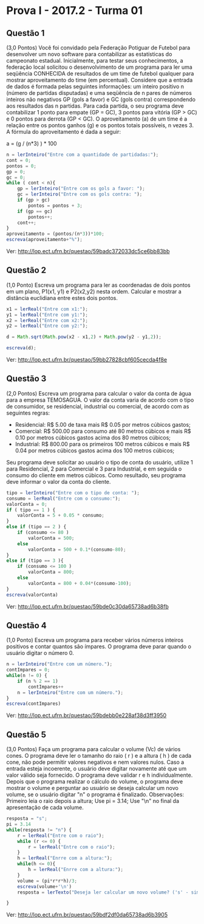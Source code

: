 # Prova I - 2017.2 - Turma 01

## Questão 1
(3,0 Pontos) Você foi convidado pela Federação Potiguar de Futebol para desenvolver um novo software para contabilizar as estatísticas do campeonato estadual. Inicialmente, para testar seus conhecimentos, a federação local solicitou o desenvolvimento de um programa para ler uma seqüência CONHECIDA de resultados de um time de futebol qualquer para mostrar aproveitamento do time (em percentual).
Considere que a entrada de dados é formada pelas seguintes informações: um inteiro positivo n (número de partidas disputadas) e uma seqüência de n pares de números inteiros não negativos GP (gols a favor) e GC (gols contra) correspondendo aos resultados das n partidas. Para cada partida, o seu programa deve contabilizar 1 ponto para empate (GP = GC), 3 pontos para vitória (GP > GC) e 0 pontos para derrota (GP < GC). O aproveitamento (a) de um time é a relação entre os pontos ganhos (g) e os pontos totais possíveis, n vezes 3. A fórmula do aproveitamento é dada a seguir:

a = (g / (n*3) ) * 100

```javascript
n = lerInteiro("Entre com a quantidade de partidadas:");
cont = 0;
pontos = 0;
gp = 0;
gc = 0;
while ( cont < n){
    gp = lerInteiro("Entre com os gols a favor: ");
    gc = lerInteiro("Entre com os gols contra: ");
    if (gp > gc)
        pontos = pontos + 3;
    if (gp == gc)
        pontos++;
    cont++;
}
aproveitamento = (pontos/(n*3))*100;
escreva(aproveitamento+"%");

```

Ver: http://lop.ect.ufrn.br/questao/59badc372033dc5ce6bb83bb

## Questão 2

(1,0 Ponto) Escreva um programa para ler as coordenadas de dois pontos em um plano, P1(x1, y1) e P2(x2,y2) nesta ordem. Calcular e mostrar a distância euclidiana entre estes dois pontos.

```javascript
x1 = lerReal("Entre com x1:");
y1 = lerReal("Entre com y1:");
x2 = lerReal("Entre com x2:");
y2 = lerReal("Entre com y2:");

d = Math.sqrt(Math.pow(x2 - x1,2) + Math.pow(y2 - y1,2));

escreva(d);
```

Ver: http://lop.ect.ufrn.br/questao/59bb27828cbf605cecda4f8e

## Questão 3

(2,0 Pontos) Escreva um programa para calcular o valor da conta de água para a empresa TEMOSAGUA. O valor da conta varia de acordo com o tipo de consumidor, se residencial, industrial ou comercial, de acordo com as seguintes regras:

* Residencial: R$ 5.00 de taxa mais R$ 0.05 por metros cúbicos gastos;
* Comercial: R$ 500.00 para consumo até 80 metros cúbicos e mais R$ 0.10 por metros cúbicos gastos acima dos 80 metros cúbicos;
* Industrial: R$ 800.00 para os primeiros 100 metros cúbicos e mais R$ 0.04 por metros cúbicos gastos acima dos 100 metros cúbicos;

Seu programa deve solicitar ao usuário o tipo de conta do usuário, utilize 1 para Residencial, 2 para Comercial e 3 para Industrial, e em seguida o consumo do cliente em metros cúbicos. Como resultado, seu programa deve informar o valor da conta do cliente.

```javascript
tipo = lerInteiro("Entre com o tipo de conta: ");
consumo = lerReal("Entre com o consumo:");
valorConta = 0;
if ( tipo == 1 ) {
    valorConta = 5 + 0.05 * consumo;
}
else if (tipo == 2 ) {
    if (consumo <= 80 )
        valorConta = 500;
    else
        valorConta = 500 + 0.1*(consumo-80);
}
else if (tipo == 3 ){
    if (consumo <= 100 )
        valorConta = 800;
    else
        valorConta = 800 + 0.04*(consumo-100);
}
escreva(valorConta)
```

Ver: http://lop.ect.ufrn.br/questao/59bde0c30da65738ad6b38fb

## Questão 4
(1,0 Ponto) Escreva um programa para receber vários números inteiros positivos e contar quantos são ímpares. O programa deve parar quando o usuário digitar o número 0.

```javascript
n = lerInteiro("Entre com um número.");
contImpares = 0;
while(n != 0) {
    if (n % 2 == 1)
        contImpares++
    n = lerInteiro("Entre com um número.");    
}
escreva(contImpares)
```

Ver: http://lop.ect.ufrn.br/questao/59bdebb0e228af38d3ff3950

## Questão 5

(3,0 Pontos) Faça um programa para calcular o volume (Vc) de vários cones. O programa deve ler o tamanho do raio ( r ) e a altura ( h ) de cada cone, não pode permitir valores negativos e nem valores nulos. Caso a entrada esteja incoerente, o usuário deve digitar novamente até que um valor válido seja fornecido. O programa deve validar r e h individualmente. Depois que o programa realizar o cálculo do volume, o programa deve mostrar o volume e perguntar ao usuário se deseja calcular um novo volume, se o usuário digitar "n" o programa é finalizado.
Observações: Primeiro leia o raio depois a altura; Use pi = 3.14; Use "\n" no final da apresentação de cada volume.


```javascript
resposta = "s";
pi = 3.14
while(resposta != "n") {
    r = lerReal("Entre com o raio");
    while (r <= 0) {
        r = lerReal("Entre com o raio");
    }
    h = lerReal("Enrre com a altura:");
    while(h <= 0){
        h = lerReal("Enrre com a altura:");
    }
    volume = (pi*r*r*h)/3;
    escreva(volume+'\n')
    resposta = lerTexto("Deseja ler calcular um novo volume? ('s' - sim / 'n' - não)")

}
```

Ver: http://lop.ect.ufrn.br/questao/59bdf2df0da65738ad6b3905
